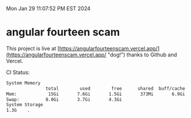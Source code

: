 Mon Jan 29 11:07:52 PM EST 2024

# angular fourteen scam


This project is live at [https://angularfourteenscam.vercel.app/](https://angularfourteenscam.vercel.app/ "dog!") thanks to Github and Vercel.

CI Status: 

```bash
System Memory
               total        used        free      shared  buff/cache   available
Mem:            15Gi       7.6Gi       1.5Gi       373Mi       6.9Gi       7.7Gi
Swap:          8.0Gi       3.7Gi       4.3Gi
System Storage
1.3G	.
```
```bash
